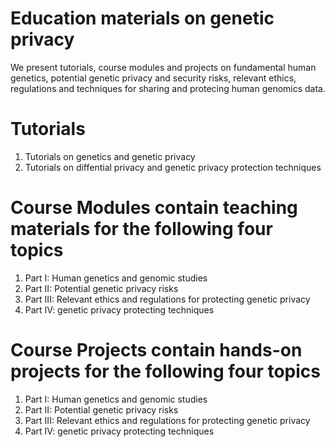 # Education materials on genetic privacy
We present tutorials, course modules and projects on fundamental human genetics, potential genetic privacy and security risks, relevant ethics, regulations and techniques for sharing and protecing human genomics data.

# Tutorials
1. Tutorials on genetics and genetic privacy
2. Tutorials on diffential privacy and genetic privacy protection techniques

# Course Modules contain teaching materials for the following four topics
1. Part I: Human genetics and genomic studies
2. Part II: Potential genetic privacy risks
3. Part III: Relevant ethics and regulations for protecting genetic privacy
4. Part IV: genetic privacy protecting techniques

# Course Projects contain hands-on projects for the following four topics
1. Part I: Human genetics and genomic studies
2. Part II: Potential genetic privacy risks
3. Part III: Relevant ethics and regulations for protecting genetic privacy
4. Part IV: genetic privacy protecting techniques
